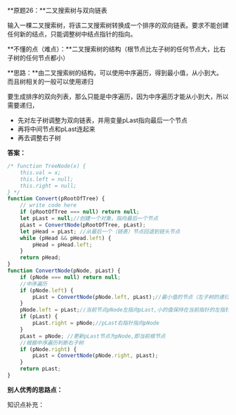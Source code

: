 **原题26：**二叉搜索树与双向链表

输入一棵二叉搜索树，将该二叉搜索树转换成一个排序的双向链表。要求不能创建任何新的结点，只能调整树中结点指针的指向。

**不懂的点（难点）：**二叉搜索树的结构（根节点比左子树的任何节点大，比右子树的任何节点都小）

**思路：**由二叉搜索树的结构，可以使用中序遍历，得到最小值，从小到大。而且树相关的一般可以使用递归

要生成排序的双向列表，那么只能是中序遍历，因为中序遍历才能从小到大，所以需要递归，

- 先对左子树调整为双向链表，并用变量pLast指向最后一个节点
- 再将中间节点和pLast连起来
- 再去调整右子树

**答案：**

``` javascript
/* function TreeNode(x) {
    this.val = x;
    this.left = null;
    this.right = null;
} */
function Convert(pRootOfTree) {
    // write code here
    if (pRootOfTree === null) return null;
    let pLast = null;//创建一个对象，指向最后一个节点
    pLast = ConvertNode(pRootOfTree, pLast);
    let pHead = pLast; //从最后一个（链表）节点回退到链头节点
    while (pHead && pHead.left) {
        pHead = pHead.left;
    }
    return pHead;
}
function ConvertNode(pNode, pLast) {
    if (pNode === null) return null;
    //中序遍历
    if (pNode.left) {
        pLast = ConvertNode(pNode.left, pLast);//最小值的节点（左子树的递归）
    }
    pNode.left = pLast;//当前节点pNode左指向pLast,小的值保持在当前指针的左指针
    if (pLast) {
        pLast.right = pNode;//pLast右指针指向pNode
    }
    pLast = pNode; //更新pLast节点为pNode,即当前根节点
    //根据中序遍历判断右子树
    if (pNode.right) {
        pLast = ConvertNode(pNode.right, pLast);
    }
    return pLast;
}
```



**别人优秀的思路点：**

知识点补充：
